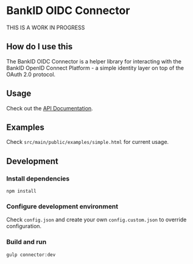 # BankID OIDC Connector

THIS IS A WORK IN PROGRESS

## How do I use this
The BankID OIDC Connector is a helper library for interacting with the BankID OpenID Connect Platform - a simple identity layer on top of the OAuth 2.0 protocol.

## Usage

Check out the [API Documentation](https://confluence.bankidnorge.no/confluence/pages/viewpage.action?pageId=96831073).

## Examples

Check `src/main/public/examples/simple.html` for current usage.

## Development

### Install dependencies

```
npm install
```

### Configure development environment

Check `config.json` and create your own `config.custom.json` to override configuration.

### Build and run

```
gulp connector:dev
```